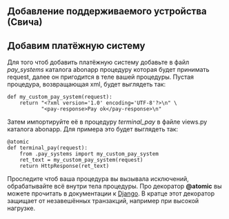 ## Добавление поддерживаемого устройства (Свича)


## Добавим платёжную систему
Для того чтоб добавить платёжную систему добавьте в файл *pay_systems* каталога abonapp
процедуру которая будет принимать request, далее он пригодится в теле вашей процедуры.
Пустая процедура, возвращающая xml, будет выглядеть так:

    def my_custom_pay_system(request):
        return "<?xml version='1.0' encoding='UTF-8'?>\n" \
               "<pay-response>Pay ok</pay-response>\n"

Затем импортируйте её в процедуру *terminal_pay* в файле views.py каталога abonapp.
Для примера это будет выглядеть так:

    @atomic
    def terminal_pay(request):
        from .pay_systems import my_custom_pay_system
        ret_text = my_custom_pay_system(request)
        return HttpResponse(ret_text)

Проследите чтоб ваша процедура вы вызывала исключений, обрабатывайте всё внутри тела процедуры.
Про декоратор **@atomic** вы можете прочитать в документации к [Django](https://docs.djangoproject.com/en/1.9/topics/db/transactions).
В кратце этот декоратор защищает от незавешённых транзакций, например при высокой нагрузке.


